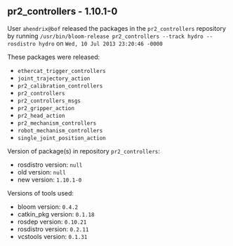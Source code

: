 ## pr2_controllers - 1.10.1-0

User `ahendrix@bof` released the packages in the `pr2_controllers` repository by running `/usr/bin/bloom-release pr2_controllers --track hydro --rosdistro hydro` on `Wed, 10 Jul 2013 23:20:46 -0000`

These packages were released:
- `ethercat_trigger_controllers`
- `joint_trajectory_action`
- `pr2_calibration_controllers`
- `pr2_controllers`
- `pr2_controllers_msgs`
- `pr2_gripper_action`
- `pr2_head_action`
- `pr2_mechanism_controllers`
- `robot_mechanism_controllers`
- `single_joint_position_action`

Version of package(s) in repository `pr2_controllers`:
- rosdistro version: `null`
- old version: `null`
- new version: `1.10.1-0`

Versions of tools used:
- bloom version: `0.4.2`
- catkin_pkg version: `0.1.18`
- rosdep version: `0.10.21`
- rosdistro version: `0.2.11`
- vcstools version: `0.1.31`


